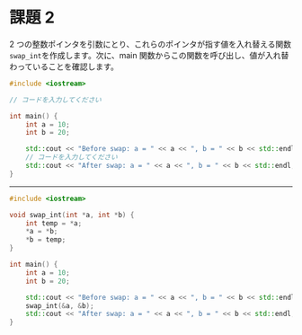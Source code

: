 # 課題 2

2 つの整数ポインタを引数にとり、これらのポインタが指す値を入れ替える関数`swap_int`を作成します。次に、main 関数からこの関数を呼び出し、値が入れ替わっていることを確認します。

```cpp
#include <iostream>

// コードを入力してください

int main() {
    int a = 10;
    int b = 20;

    std::cout << "Before swap: a = " << a << ", b = " << b << std::endl;
    // コードを入力してください
    std::cout << "After swap: a = " << a << ", b = " << b << std::endl;
}
```

---

```cpp
#include <iostream>

void swap_int(int *a, int *b) {
    int temp = *a;
    *a = *b;
    *b = temp;
}

int main() {
    int a = 10;
    int b = 20;

    std::cout << "Before swap: a = " << a << ", b = " << b << std::endl;
    swap_int(&a, &b);
    std::cout << "After swap: a = " << a << ", b = " << b << std::endl;
}
```
